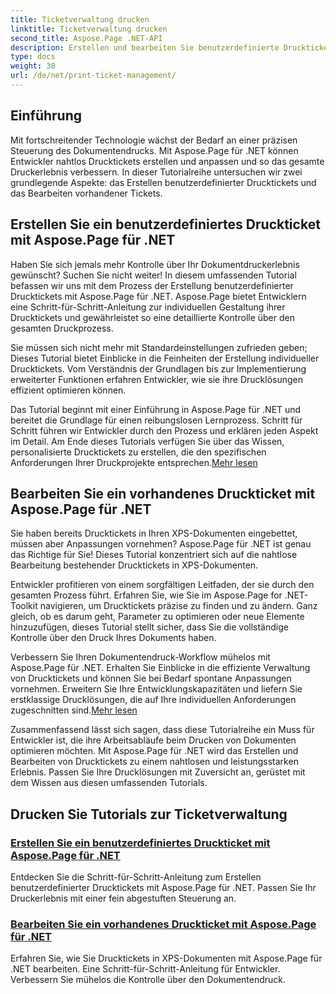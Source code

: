 ```yaml
---
title: Ticketverwaltung drucken
linktitle: Ticketverwaltung drucken
second_title: Aspose.Page .NET-API
description: Erstellen und bearbeiten Sie benutzerdefinierte Drucktickets mit Aspose.Page für .NET. Passen Sie Ihr Druckerlebnis mühelos mit einer fein abgestimmten Steuerung in XPS-Dokumenten an.
type: docs
weight: 30
url: /de/net/print-ticket-management/
---
```


## Einführung

Mit fortschreitender Technologie wächst der Bedarf an einer präzisen Steuerung des Dokumentendrucks. Mit Aspose.Page für .NET können Entwickler nahtlos Drucktickets erstellen und anpassen und so das gesamte Druckerlebnis verbessern. In dieser Tutorialreihe untersuchen wir zwei grundlegende Aspekte: das Erstellen benutzerdefinierter Drucktickets und das Bearbeiten vorhandener Tickets.

## Erstellen Sie ein benutzerdefiniertes Druckticket mit Aspose.Page für .NET

Haben Sie sich jemals mehr Kontrolle über Ihr Dokumentdruckerlebnis gewünscht? Suchen Sie nicht weiter! In diesem umfassenden Tutorial befassen wir uns mit dem Prozess der Erstellung benutzerdefinierter Drucktickets mit Aspose.Page für .NET. Aspose.Page bietet Entwicklern eine Schritt-für-Schritt-Anleitung zur individuellen Gestaltung ihrer Drucktickets und gewährleistet so eine detaillierte Kontrolle über den gesamten Druckprozess.

Sie müssen sich nicht mehr mit Standardeinstellungen zufrieden geben; Dieses Tutorial bietet Einblicke in die Feinheiten der Erstellung individueller Drucktickets. Vom Verständnis der Grundlagen bis zur Implementierung erweiterter Funktionen erfahren Entwickler, wie sie ihre Drucklösungen effizient optimieren können.

Das Tutorial beginnt mit einer Einführung in Aspose.Page für .NET und bereitet die Grundlage für einen reibungslosen Lernprozess. Schritt für Schritt führen wir Entwickler durch den Prozess und erklären jeden Aspekt im Detail. Am Ende dieses Tutorials verfügen Sie über das Wissen, personalisierte Drucktickets zu erstellen, die den spezifischen Anforderungen Ihrer Druckprojekte entsprechen.[Mehr lesen](./create-custom-print-ticket/)

## Bearbeiten Sie ein vorhandenes Druckticket mit Aspose.Page für .NET

Sie haben bereits Drucktickets in Ihren XPS-Dokumenten eingebettet, müssen aber Anpassungen vornehmen? Aspose.Page für .NET ist genau das Richtige für Sie! Dieses Tutorial konzentriert sich auf die nahtlose Bearbeitung bestehender Drucktickets in XPS-Dokumenten.

Entwickler profitieren von einem sorgfältigen Leitfaden, der sie durch den gesamten Prozess führt. Erfahren Sie, wie Sie im Aspose.Page for .NET-Toolkit navigieren, um Drucktickets präzise zu finden und zu ändern. Ganz gleich, ob es darum geht, Parameter zu optimieren oder neue Elemente hinzuzufügen, dieses Tutorial stellt sicher, dass Sie die vollständige Kontrolle über den Druck Ihres Dokuments haben.

Verbessern Sie Ihren Dokumentendruck-Workflow mühelos mit Aspose.Page für .NET. Erhalten Sie Einblicke in die effiziente Verwaltung von Drucktickets und können Sie bei Bedarf spontane Anpassungen vornehmen. Erweitern Sie Ihre Entwicklungskapazitäten und liefern Sie erstklassige Drucklösungen, die auf Ihre individuellen Anforderungen zugeschnitten sind.[Mehr lesen](./print-ticket-management/aspose.page/)

Zusammenfassend lässt sich sagen, dass diese Tutorialreihe ein Muss für Entwickler ist, die ihre Arbeitsabläufe beim Drucken von Dokumenten optimieren möchten. Mit Aspose.Page für .NET wird das Erstellen und Bearbeiten von Drucktickets zu einem nahtlosen und leistungsstarken Erlebnis. Passen Sie Ihre Drucklösungen mit Zuversicht an, gerüstet mit dem Wissen aus diesen umfassenden Tutorials.
## Drucken Sie Tutorials zur Ticketverwaltung
### [Erstellen Sie ein benutzerdefiniertes Druckticket mit Aspose.Page für .NET](./create-custom-print-ticket/)
Entdecken Sie die Schritt-für-Schritt-Anleitung zum Erstellen benutzerdefinierter Drucktickets mit Aspose.Page für .NET. Passen Sie Ihr Druckerlebnis mit einer fein abgestuften Steuerung an.
### [Bearbeiten Sie ein vorhandenes Druckticket mit Aspose.Page für .NET](./print-ticket-management/aspose.page/)
Erfahren Sie, wie Sie Drucktickets in XPS-Dokumenten mit Aspose.Page für .NET bearbeiten. Eine Schritt-für-Schritt-Anleitung für Entwickler. Verbessern Sie mühelos die Kontrolle über den Dokumentendruck.